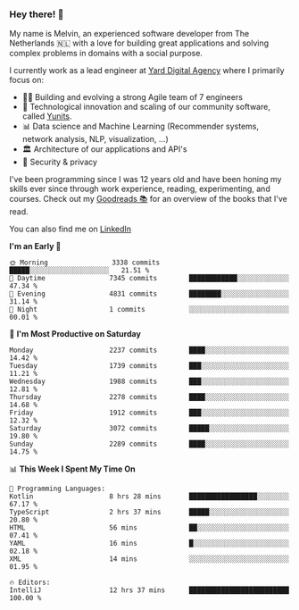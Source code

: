 ### Hey there! 👋

My name is Melvin, an experienced software developer from The Netherlands 🇳🇱 with a love for building great applications and solving complex problems in domains with a social purpose. 

I currently work as a lead engineer at [Yard Digital Agency](https://github.com/yardinternet) where I primarily focus on:

* 👏🏼 Building and evolving a strong Agile team of 7 engineers
* 🚀 Technological innovation and scaling of our community software, called [Yunits](https://www.yunits.com/).
* 📊 Data science and Machine Learning (Recommender systems, network analysis, NLP, visualization, ...)
* 🏛 Architecture of our applications and API's
* 🔐 Security & privacy

I've been programming since I was 12 years old and have been honing my skills ever since through work experience, reading, experimenting, and courses.
Check out my [Goodreads 📚](https://goodreads.com/melvinkoopmans) for an overview of the books that I've read. 

You can also find me on [LinkedIn](https://www.linkedin.com/in/melvinkoopmans)

<!--START_SECTION:waka-->
**I'm an Early 🐤** 

```text
🌞 Morning                3338 commits        █████░░░░░░░░░░░░░░░░░░░░   21.51 % 
🌆 Daytime                7345 commits        ████████████░░░░░░░░░░░░░   47.34 % 
🌃 Evening                4831 commits        ████████░░░░░░░░░░░░░░░░░   31.14 % 
🌙 Night                  1 commits           ░░░░░░░░░░░░░░░░░░░░░░░░░   00.01 % 
```
📅 **I'm Most Productive on Saturday** 

```text
Monday                   2237 commits        ████░░░░░░░░░░░░░░░░░░░░░   14.42 % 
Tuesday                  1739 commits        ███░░░░░░░░░░░░░░░░░░░░░░   11.21 % 
Wednesday                1988 commits        ███░░░░░░░░░░░░░░░░░░░░░░   12.81 % 
Thursday                 2278 commits        ████░░░░░░░░░░░░░░░░░░░░░   14.68 % 
Friday                   1912 commits        ███░░░░░░░░░░░░░░░░░░░░░░   12.32 % 
Saturday                 3072 commits        █████░░░░░░░░░░░░░░░░░░░░   19.80 % 
Sunday                   2289 commits        ████░░░░░░░░░░░░░░░░░░░░░   14.75 % 
```


📊 **This Week I Spent My Time On** 

```text
💬 Programming Languages: 
Kotlin                   8 hrs 28 mins       █████████████████░░░░░░░░   67.17 % 
TypeScript               2 hrs 37 mins       █████░░░░░░░░░░░░░░░░░░░░   20.80 % 
HTML                     56 mins             ██░░░░░░░░░░░░░░░░░░░░░░░   07.41 % 
YAML                     16 mins             █░░░░░░░░░░░░░░░░░░░░░░░░   02.18 % 
XML                      14 mins             ░░░░░░░░░░░░░░░░░░░░░░░░░   01.95 % 

🔥 Editors: 
IntelliJ                 12 hrs 37 mins      █████████████████████████   100.00 % 
```


<!--END_SECTION:waka-->
